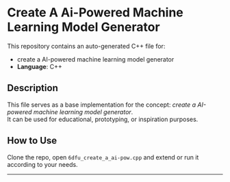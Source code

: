 # Create A Ai-Powered Machine Learning Model Generator

This repository contains an auto-generated C++ file for:

- create a AI-powered machine learning model generator
- **Language**: C++

## Description

This file serves as a base implementation for the concept: *create a AI-powered machine learning model generator*.  
It can be used for educational, prototyping, or inspiration purposes.

## How to Use

Clone the repo, open `6dfu_create_a_ai-pow.cpp` and extend or run it according to your needs.

---


